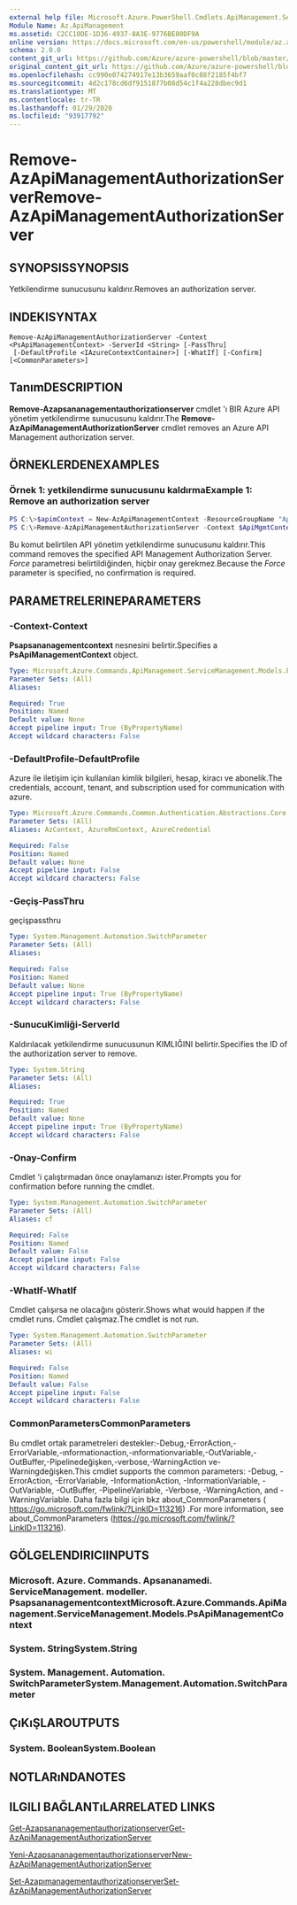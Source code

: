 ```yaml
---
external help file: Microsoft.Azure.PowerShell.Cmdlets.ApiManagement.ServiceManagement.dll-Help.xml
Module Name: Az.ApiManagement
ms.assetid: C2CC10DE-1D36-4937-8A3E-9776BE80DF9A
online version: https://docs.microsoft.com/en-us/powershell/module/az.apimanagement/remove-azapimanagementauthorizationserver
schema: 2.0.0
content_git_url: https://github.com/Azure/azure-powershell/blob/master/src/ApiManagement/ApiManagement/help/Remove-AzApiManagementAuthorizationServer.md
original_content_git_url: https://github.com/Azure/azure-powershell/blob/master/src/ApiManagement/ApiManagement/help/Remove-AzApiManagementAuthorizationServer.md
ms.openlocfilehash: cc990e074274917e13b3659aaf0c88f2185f4bf7
ms.sourcegitcommit: 4d2c178cd6df9151877b08d54c1f4a228dbec9d1
ms.translationtype: MT
ms.contentlocale: tr-TR
ms.lasthandoff: 01/29/2020
ms.locfileid: "93917792"
---
```

# <span data-ttu-id="1ed6b-101">Remove-AzApiManagementAuthorizationServer</span><span class="sxs-lookup"><span data-stu-id="1ed6b-101">Remove-AzApiManagementAuthorizationServer</span></span>

## <span data-ttu-id="1ed6b-102">SYNOPSIS</span><span class="sxs-lookup"><span data-stu-id="1ed6b-102">SYNOPSIS</span></span>
<span data-ttu-id="1ed6b-103">Yetkilendirme sunucusunu kaldırır.</span><span class="sxs-lookup"><span data-stu-id="1ed6b-103">Removes an authorization server.</span></span>

## <span data-ttu-id="1ed6b-104">INDEKI</span><span class="sxs-lookup"><span data-stu-id="1ed6b-104">SYNTAX</span></span>

```
Remove-AzApiManagementAuthorizationServer -Context <PsApiManagementContext> -ServerId <String> [-PassThru]
 [-DefaultProfile <IAzureContextContainer>] [-WhatIf] [-Confirm] [<CommonParameters>]
```

## <span data-ttu-id="1ed6b-105">Tanım</span><span class="sxs-lookup"><span data-stu-id="1ed6b-105">DESCRIPTION</span></span>
<span data-ttu-id="1ed6b-106">**Remove-Azapsananagementauthorizationserver** cmdlet 'ı BIR Azure API yönetim yetkilendirme sunucusunu kaldırır.</span><span class="sxs-lookup"><span data-stu-id="1ed6b-106">The **Remove-AzApiManagementAuthorizationServer** cmdlet removes an Azure API Management authorization server.</span></span>

## <span data-ttu-id="1ed6b-107">ÖRNEKLERDEN</span><span class="sxs-lookup"><span data-stu-id="1ed6b-107">EXAMPLES</span></span>

### <span data-ttu-id="1ed6b-108">Örnek 1: yetkilendirme sunucusunu kaldırma</span><span class="sxs-lookup"><span data-stu-id="1ed6b-108">Example 1: Remove an authorization server</span></span>
```powershell
PS C:\>$apimContext = New-AzApiManagementContext -ResourceGroupName "Api-Default-WestUS" -ServiceName "contoso"
PS C:\>Remove-AzApiManagementAuthorizationServer -Context $ApiMgmtContext -ServerId "authserverid" -Force
```

<span data-ttu-id="1ed6b-109">Bu komut belirtilen API yönetim yetkilendirme sunucusunu kaldırır.</span><span class="sxs-lookup"><span data-stu-id="1ed6b-109">This command removes the specified API Management Authorization Server.</span></span>
<span data-ttu-id="1ed6b-110">*Force* parametresi belirtildiğinden, hiçbir onay gerekmez.</span><span class="sxs-lookup"><span data-stu-id="1ed6b-110">Because the *Force* parameter is specified, no confirmation is required.</span></span>

## <span data-ttu-id="1ed6b-111">PARAMETRELERINE</span><span class="sxs-lookup"><span data-stu-id="1ed6b-111">PARAMETERS</span></span>

### <span data-ttu-id="1ed6b-112">-Context</span><span class="sxs-lookup"><span data-stu-id="1ed6b-112">-Context</span></span>
<span data-ttu-id="1ed6b-113">**Psapsananagementcontext** nesnesini belirtir.</span><span class="sxs-lookup"><span data-stu-id="1ed6b-113">Specifies a **PsApiManagementContext** object.</span></span>

```yaml
Type: Microsoft.Azure.Commands.ApiManagement.ServiceManagement.Models.PsApiManagementContext
Parameter Sets: (All)
Aliases:

Required: True
Position: Named
Default value: None
Accept pipeline input: True (ByPropertyName)
Accept wildcard characters: False
```

### <span data-ttu-id="1ed6b-114">-DefaultProfile</span><span class="sxs-lookup"><span data-stu-id="1ed6b-114">-DefaultProfile</span></span>
<span data-ttu-id="1ed6b-115">Azure ile iletişim için kullanılan kimlik bilgileri, hesap, kiracı ve abonelik.</span><span class="sxs-lookup"><span data-stu-id="1ed6b-115">The credentials, account, tenant, and subscription used for communication with azure.</span></span>

```yaml
Type: Microsoft.Azure.Commands.Common.Authentication.Abstractions.Core.IAzureContextContainer
Parameter Sets: (All)
Aliases: AzContext, AzureRmContext, AzureCredential

Required: False
Position: Named
Default value: None
Accept pipeline input: False
Accept wildcard characters: False
```

### <span data-ttu-id="1ed6b-116">-Geçiş</span><span class="sxs-lookup"><span data-stu-id="1ed6b-116">-PassThru</span></span>
<span data-ttu-id="1ed6b-117">geçiş</span><span class="sxs-lookup"><span data-stu-id="1ed6b-117">passthru</span></span>

```yaml
Type: System.Management.Automation.SwitchParameter
Parameter Sets: (All)
Aliases:

Required: False
Position: Named
Default value: None
Accept pipeline input: True (ByPropertyName)
Accept wildcard characters: False
```

### <span data-ttu-id="1ed6b-118">-SunucuKimliği</span><span class="sxs-lookup"><span data-stu-id="1ed6b-118">-ServerId</span></span>
<span data-ttu-id="1ed6b-119">Kaldırılacak yetkilendirme sunucusunun KIMLIĞINI belirtir.</span><span class="sxs-lookup"><span data-stu-id="1ed6b-119">Specifies the ID of the authorization server to remove.</span></span>

```yaml
Type: System.String
Parameter Sets: (All)
Aliases:

Required: True
Position: Named
Default value: None
Accept pipeline input: True (ByPropertyName)
Accept wildcard characters: False
```

### <span data-ttu-id="1ed6b-120">-Onay</span><span class="sxs-lookup"><span data-stu-id="1ed6b-120">-Confirm</span></span>
<span data-ttu-id="1ed6b-121">Cmdlet 'i çalıştırmadan önce onaylamanızı ister.</span><span class="sxs-lookup"><span data-stu-id="1ed6b-121">Prompts you for confirmation before running the cmdlet.</span></span>

```yaml
Type: System.Management.Automation.SwitchParameter
Parameter Sets: (All)
Aliases: cf

Required: False
Position: Named
Default value: False
Accept pipeline input: False
Accept wildcard characters: False
```

### <span data-ttu-id="1ed6b-122">-WhatIf</span><span class="sxs-lookup"><span data-stu-id="1ed6b-122">-WhatIf</span></span>
<span data-ttu-id="1ed6b-123">Cmdlet çalışırsa ne olacağını gösterir.</span><span class="sxs-lookup"><span data-stu-id="1ed6b-123">Shows what would happen if the cmdlet runs.</span></span>
<span data-ttu-id="1ed6b-124">Cmdlet çalışmaz.</span><span class="sxs-lookup"><span data-stu-id="1ed6b-124">The cmdlet is not run.</span></span>

```yaml
Type: System.Management.Automation.SwitchParameter
Parameter Sets: (All)
Aliases: wi

Required: False
Position: Named
Default value: False
Accept pipeline input: False
Accept wildcard characters: False
```

### <span data-ttu-id="1ed6b-125">CommonParameters</span><span class="sxs-lookup"><span data-stu-id="1ed6b-125">CommonParameters</span></span>
<span data-ttu-id="1ed6b-126">Bu cmdlet ortak parametreleri destekler:-Debug,-ErrorAction,-ErrorVariable,-ınformationaction,-ınformationvariable,-OutVariable,-OutBuffer,-Pipelinedeğişken,-verbose,-WarningAction ve-Warningdeğişken.</span><span class="sxs-lookup"><span data-stu-id="1ed6b-126">This cmdlet supports the common parameters: -Debug, -ErrorAction, -ErrorVariable, -InformationAction, -InformationVariable, -OutVariable, -OutBuffer, -PipelineVariable, -Verbose, -WarningAction, and -WarningVariable.</span></span> <span data-ttu-id="1ed6b-127">Daha fazla bilgi için bkz about_CommonParameters ( https://go.microsoft.com/fwlink/?LinkID=113216) .</span><span class="sxs-lookup"><span data-stu-id="1ed6b-127">For more information, see about_CommonParameters (https://go.microsoft.com/fwlink/?LinkID=113216).</span></span>

## <span data-ttu-id="1ed6b-128">GÖLGELENDIRICI</span><span class="sxs-lookup"><span data-stu-id="1ed6b-128">INPUTS</span></span>

### <span data-ttu-id="1ed6b-129">Microsoft. Azure. Commands. Apsananamedi. ServiceManagement. modeller. Psapsananagementcontext</span><span class="sxs-lookup"><span data-stu-id="1ed6b-129">Microsoft.Azure.Commands.ApiManagement.ServiceManagement.Models.PsApiManagementContext</span></span>

### <span data-ttu-id="1ed6b-130">System. String</span><span class="sxs-lookup"><span data-stu-id="1ed6b-130">System.String</span></span>

### <span data-ttu-id="1ed6b-131">System. Management. Automation. SwitchParameter</span><span class="sxs-lookup"><span data-stu-id="1ed6b-131">System.Management.Automation.SwitchParameter</span></span>

## <span data-ttu-id="1ed6b-132">ÇıKıŞLAR</span><span class="sxs-lookup"><span data-stu-id="1ed6b-132">OUTPUTS</span></span>

### <span data-ttu-id="1ed6b-133">System. Boolean</span><span class="sxs-lookup"><span data-stu-id="1ed6b-133">System.Boolean</span></span>

## <span data-ttu-id="1ed6b-134">NOTLARıNDA</span><span class="sxs-lookup"><span data-stu-id="1ed6b-134">NOTES</span></span>

## <span data-ttu-id="1ed6b-135">ILGILI BAĞLANTıLAR</span><span class="sxs-lookup"><span data-stu-id="1ed6b-135">RELATED LINKS</span></span>

[<span data-ttu-id="1ed6b-136">Get-Azapsananagementauthorizationserver</span><span class="sxs-lookup"><span data-stu-id="1ed6b-136">Get-AzApiManagementAuthorizationServer</span></span>](./Get-AzApiManagementAuthorizationServer.md)

[<span data-ttu-id="1ed6b-137">Yeni-Azapsananagementauthorizationserver</span><span class="sxs-lookup"><span data-stu-id="1ed6b-137">New-AzApiManagementAuthorizationServer</span></span>](./New-AzApiManagementAuthorizationServer.md)

[<span data-ttu-id="1ed6b-138">Set-Azapımanagementauthorizationserver</span><span class="sxs-lookup"><span data-stu-id="1ed6b-138">Set-AzApiManagementAuthorizationServer</span></span>](./Set-AzApiManagementAuthorizationServer.md)



